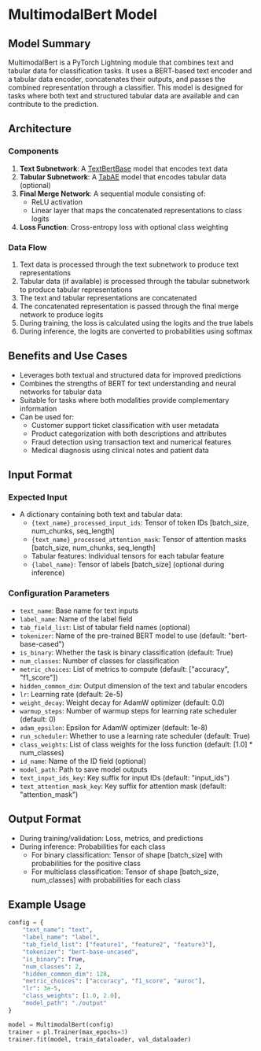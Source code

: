 # MultimodalBert Model

## Model Summary
MultimodalBert is a PyTorch Lightning module that combines text and tabular data for classification tasks. It uses a BERT-based text encoder and a tabular data encoder, concatenates their outputs, and passes the combined representation through a classifier. This model is designed for tasks where both text and structured tabular data are available and can contribute to the prediction.

## Architecture

### Components
1. **Text Subnetwork**: A [TextBertBase](pl_bert.md) model that encodes text data
2. **Tabular Subnetwork**: A [TabAE](pl_tab_ae.md) model that encodes tabular data (optional)
3. **Final Merge Network**: A sequential module consisting of:
   - ReLU activation
   - Linear layer that maps the concatenated representations to class logits
4. **Loss Function**: Cross-entropy loss with optional class weighting

### Data Flow
1. Text data is processed through the text subnetwork to produce text representations
2. Tabular data (if available) is processed through the tabular subnetwork to produce tabular representations
3. The text and tabular representations are concatenated
4. The concatenated representation is passed through the final merge network to produce logits
5. During training, the loss is calculated using the logits and the true labels
6. During inference, the logits are converted to probabilities using softmax

## Benefits and Use Cases
- Leverages both textual and structured data for improved predictions
- Combines the strengths of BERT for text understanding and neural networks for tabular data
- Suitable for tasks where both modalities provide complementary information
- Can be used for:
  - Customer support ticket classification with user metadata
  - Product categorization with both descriptions and attributes
  - Fraud detection using transaction text and numerical features
  - Medical diagnosis using clinical notes and patient data

## Input Format

### Expected Input
- A dictionary containing both text and tabular data:
  - `{text_name}_processed_input_ids`: Tensor of token IDs [batch_size, num_chunks, seq_length]
  - `{text_name}_processed_attention_mask`: Tensor of attention masks [batch_size, num_chunks, seq_length]
  - Tabular features: Individual tensors for each tabular feature
  - `{label_name}`: Tensor of labels [batch_size] (optional during inference)

### Configuration Parameters
- `text_name`: Base name for text inputs
- `label_name`: Name of the label field
- `tab_field_list`: List of tabular field names (optional)
- `tokenizer`: Name of the pre-trained BERT model to use (default: "bert-base-cased")
- `is_binary`: Whether the task is binary classification (default: True)
- `num_classes`: Number of classes for classification
- `metric_choices`: List of metrics to compute (default: ["accuracy", "f1_score"])
- `hidden_common_dim`: Output dimension of the text and tabular encoders
- `lr`: Learning rate (default: 2e-5)
- `weight_decay`: Weight decay for AdamW optimizer (default: 0.0)
- `warmup_steps`: Number of warmup steps for learning rate scheduler (default: 0)
- `adam_epsilon`: Epsilon for AdamW optimizer (default: 1e-8)
- `run_scheduler`: Whether to use a learning rate scheduler (default: True)
- `class_weights`: List of class weights for the loss function (default: [1.0] * num_classes)
- `id_name`: Name of the ID field (optional)
- `model_path`: Path to save model outputs
- `text_input_ids_key`: Key suffix for input IDs (default: "input_ids")
- `text_attention_mask_key`: Key suffix for attention mask (default: "attention_mask")

## Output Format
- During training/validation: Loss, metrics, and predictions
- During inference: Probabilities for each class
  - For binary classification: Tensor of shape [batch_size] with probabilities for the positive class
  - For multiclass classification: Tensor of shape [batch_size, num_classes] with probabilities for each class

## Example Usage
```python
config = {
    "text_name": "text",
    "label_name": "label",
    "tab_field_list": ["feature1", "feature2", "feature3"],
    "tokenizer": "bert-base-uncased",
    "is_binary": True,
    "num_classes": 2,
    "hidden_common_dim": 128,
    "metric_choices": ["accuracy", "f1_score", "auroc"],
    "lr": 3e-5,
    "class_weights": [1.0, 2.0],
    "model_path": "./output"
}

model = MultimodalBert(config)
trainer = pl.Trainer(max_epochs=3)
trainer.fit(model, train_dataloader, val_dataloader)
```
